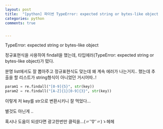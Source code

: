 ```yaml
---
layout: post
title:  "[python] 파이썬 TypeError: expected string or bytes-like object"
categories: python
comments: true


---
```


TypeError: expected string or bytes-like object



정규표현식을 사용하여 findall을 했는데, 타입에러(TypeError: expected string or bytes-like object)가 떴다.

분명 list에서도 잘 뽑아주고 정규표현식도 맞는데 왜 계속 에러가 나는거지.. 했는데 추출을 할 리스트가 string형식이 아니었던 거시어따..!

```python
param1 = re.findall("[0-9]{5}", str(key))
param2 = re.findall("[A-Z]{1}[0-9]{3}", str(key))
```



이렇게 저 key를 str으로 변환시키니 잘 먹었다...

별것도 아닌게 .. 









혹시나 도움이 되셨다면 광고한번만 클릭을...(〃'∇'〃)ゝ헤헤